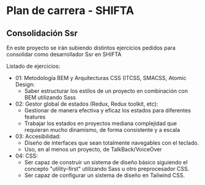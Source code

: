 # Plan de carrera - SHIFTA

## Consolidación Ssr

En este proyecto se irán subiendo distintos ejercicios pedidos para consolidar como desarrollador Ssr en SHIFTA

Listado de ejercicios: 
- 01: Metodología BEM y Arquitecturas CSS (ITCSS, SMACSS, Atomic Design:
  - Saber estructurar los estilos de un proyecto en combinación con BEM utilizando Sass
- 02: Gestor global de estados (Redux, Redux toolkit, etc):
  - Gestionar de manera efectiva y eficaz los estados para diferentes features
  - Trabajar los estados en proyectos mediana complejidad que requieran mucho dinamismo, de forma consistente y a escala
- 03: Accesibilidad:
  - Diseño de interfaces que sean totalmente navegables con el teclado.
  - Uso, en al menos un proyecto, de TalkBack/VoiceOver
- 04: CSS:
  - Ser capaz de construir un sistema de diseño básico siguiendo el concepto "utility-first" utilizando Sass u otro preprocesador CSS.
  - Ser capaz de configurar un sistema de diseño en Tailwind CSS.
